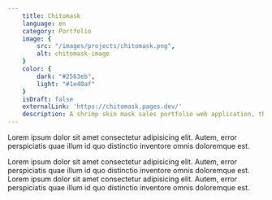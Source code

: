 ```yaml
---
    title: Chitomask
    language: en
    category: Portfolio
    image: {
        src: "/images/projects/chitomask.png",
        alt: chitomask-image
    }
    color: {
        dark: "#2563eb",
        light: "#1e40af"
    }
    isDraft: false
    externalLink: 'https://chitomask.pages.dev/'
    description: A shrimp skin mask sales portfolio web application, thoughtfully crafted to make a lasting impression at PIMNAS (National Student Scientific Week).
---
```


Lorem ipsum dolor sit amet consectetur adipisicing elit. Autem, error perspiciatis quae illum id quo distinctio inventore omnis doloremque est.

Lorem ipsum dolor sit amet consectetur adipisicing elit. Autem, error perspiciatis quae illum id quo distinctio inventore omnis doloremque est.
Lorem ipsum dolor sit amet consectetur adipisicing elit. Autem, error perspiciatis quae illum id quo distinctio inventore omnis doloremque est.
